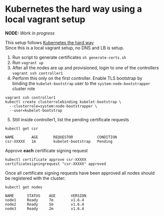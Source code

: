 # Kubernetes the hard way using a local vagrant setup

**NODE:** _Work in progress_

This setup follows [Kubernetes the hard way](https://github.com/kelseyhightower/kubernetes-the-hard-way)<br>
Since this is a local vagrant setup, no DNS and LB is setup.

1. Run script to generate certificates `sh generate-certs.sh`
2. Run `vagrant up`
3. After all the nodes are up and provisioned, login to one of the controllers<br>`vagrant ssh controller1`
4. Perform this only on the first controller. Enable TLS bootstrap by<br>
binding the `kubelet-bootstrap` user to the `system:node-bootstrapper` cluster role
```
vagrant ssh controller1
kubectl create clusterrolebinding kubelet-bootstrap \
  --clusterrole=system:node-bootstrapper \
  --user=kubelet-bootstrap
```
5. Still inside controller1, list the pending certificate requests
```
kubectl get csr

NAME        AGE       REQUESTOR           CONDITION
csr-XXXXX   1m        kubelet-bootstrap   Pending
```
Approve **each** certificate signing request
```
kubectl certificate approve csr-XXXXX
certificatesigningrequest "csr-XXXXX" approved
```

Once all certificate signing requests have been approved all nodes should be registered with the cluster:
```
kubectl get nodes

NAME      STATUS    AGE       VERSION
node1     Ready     7m        v1.6.4
node2     Ready     5m        v1.6.4
node3     Ready     2m        v1.6.4
```
